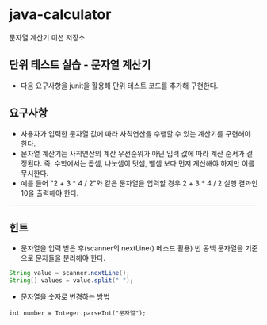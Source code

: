 # java-calculator
문자열 계산기 미션 저장소

## 단위 테스트 실습 - 문자열 계산기
- 다음 요구사항을 junit을 활용해 단위 테스트 코드를 추가해 구현한다.
## 요구사항
- 사용자가 입력한 문자열 값에 따라 사칙연산을 수행할 수 있는 계산기를 구현해야 한다.
- 문자열 계산기는 사칙연산의 계산 우선순위가 아닌 입력 값에 따라 계산 순서가 결정된다. 즉, 수학에서는 곱셈, 나눗셈이 덧셈, 뺄셈 보다 먼저 계산해야 하지만 이를 무시한다.
- 예를 들어 "2 + 3 * 4 / 2"와 같은 문자열을 입력할 경우 2 + 3 * 4 / 2 실행 결과인 10을 출력해야 한다.

---

## 힌트
- 문자열을 입력 받은 후(scanner의 nextLine() 메소드 활용) 빈 공백 문자열을 기준으로 문자들을 분리해야 한다.
```java
String value = scanner.nextLine();
String[] values = value.split(" ");
```
- 문자열을 숫자로 변경하는 방법

`int number = Integer.parseInt("문자열");`
